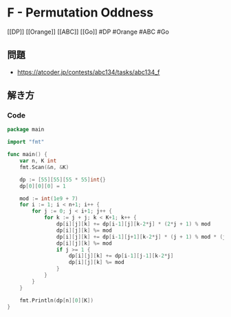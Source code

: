 # F - Permutation Oddness
[[DP]] [[Orange]] [[ABC]] [[Go]]
#DP #Orange #ABC #Go 

## 問題
- https://atcoder.jp/contests/abc134/tasks/abc134_f

## 解き方
### Code
```go
package main

import "fmt"

func main() {
	var n, K int
	fmt.Scan(&n, &K)

	dp := [55][55][55 * 55]int{}
	dp[0][0][0] = 1

	mod := int(1e9 + 7)
	for i := 1; i < n+1; i++ {
		for j := 0; j < i+1; j++ {
			for k := j + j; k < K+1; k++ {
				dp[i][j][k] += dp[i-1][j][k-2*j] * (2*j + 1) % mod
				dp[i][j][k] %= mod
				dp[i][j][k] += dp[i-1][j+1][k-2*j] * (j + 1) % mod * (j + 1) % mod
				dp[i][j][k] %= mod
				if j >= 1 {
					dp[i][j][k] += dp[i-1][j-1][k-2*j]
					dp[i][j][k] %= mod
				}
			}
		}
	}

	fmt.Println(dp[n][0][K])
}
```